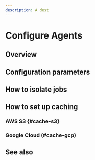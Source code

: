 ```yaml
---
description: A dest
---
```


# Configure Agents

## Overview

## Configuration parameters

## How to isolate jobs

## How to set up caching 

### AWS S3 {#cache-s3}

### Google Cloud (#cache-gcp)

## See also